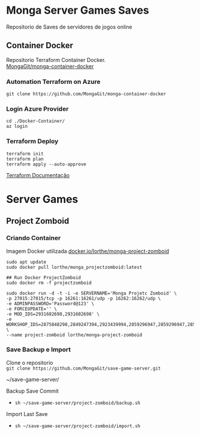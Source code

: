 # Monga Server Games Saves
Repositorio de Saves de servidores de jogos online

## Container Docker
Repositorio Terraform Container Docker.<br>
[MongaGit/monga-container-docker](https://github.com/MongaGit/monga-container-docker)


### Automation Terraform on Azure
`git clone https://github.com/MongaGit/monga-container-docker`

### Login Azure Provider
```
cd ./Docker-Container/
az login
```
### Terraform Deploy
```
terraform init
terraform plan
terraform apply --auto-approve
```
[Terraform Documentação](https://developer.hashicorp.com/terraform/downloads)

# Server Games

## Project Zomboid

### Criando Container
Imagem Docker utilizada [docker.io/lorthe/monga-project-zomboid](https://hub.docker.com/r/lorthe/monga-project-zomboid)

```
sudo apt update
sudo docker pull lorthe/monga_projectzomboid:latest

## Run Docker ProjectZomboid
sudo docker rm -f projectzomboid

sudo docker run -d -t -i -e SERVERNAME='Monga Projetc Zomboid' \
-p 27015:27015/tcp -p 16261:16261/udp -p 16262:16262/udp \
-e ADMINPASSWORD='Password@123' \
-e FORCEUPDATE='' \
-e MOD_IDS=2931602698,2931602698' \
-e WORKSHOP_IDS=2875848298,2849247394,2923439994,2859296947,2859296947,2859296947 \
--name project-zomboid lorthe/monga-project-zomboid
```

### Save Backup e Import
Clone o repositorio <br>
`git clone https://github.com/MongaGit/save-game-server.git`

~/save-game-server/


Backup Save Commit<br>
* ```sh ~/save-game-server/project-zomboid/backup.sh```

Import Last Save<br>
* ```sh ~/save-game-server/project-zomboid/import.sh```
